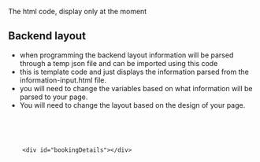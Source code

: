 The html code, display only at the moment
## Backend layout
- when programming the backend layout information will be parsed through a temp json file and can be imported using this code
- this is template code and just displays the information parsed from the information-input.html file.
- you will need to change the variables based on what information will be parsed to your page.
- You will need to change the layout based on the design of your page.

<pre lang=html>
<body>
        <script>
            window.onload = function() {
            const bookingData = JSON.parse(localStorage.getItem("bookingData"));
            if (bookingData) {
                document.getElementById("bookingDetails").innerHTML = `
                    <p><strong>From:</strong> ${bookingData.from}</p>
                    <p><strong>To:</strong> ${bookingData.to}</p>
                    <p><strong>Departure Date:</strong> ${bookingData.departureDate}</p>
                    <p><strong>Return Date:</strong> ${bookingData.returnDate}</p>
                    <p><strong>Passengers:</strong> ${bookingData.passengers}</p>
                `;
            }
        };
        </script>

        <div id="bookingDetails"></div>  
  </body>
  </pre>

